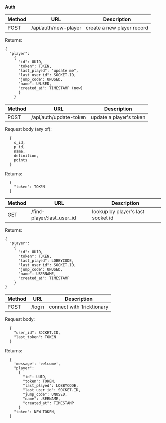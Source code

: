 **Auth**

| Method | URL                  | Description                |
| ------ | -------------------- | -------------------------- |
| POST   | /api/auth/new-player | create a new player record |

Returns:

```
{
  "player":
    {
      "id": UUID,
      "token": TOKEN,
      "last_played": "update me",
      "last_user_id": SOCKET.ID,
      "jump_code": UNUSED,
      "name": UNUSED,
      "created_at": TIMESTAMP (now)
      }
    }
```

| Method | URL                    | Description             |
| ------ | ---------------------- | ----------------------- |
| POST   | /api/auth/update-token | update a player's token |

Request body (any of):

```
  {
    s_id,
    p_id,
    name,
    definition,
    points
  }
```
Returns:
```
  { 
    "token": TOKEN 
  }
```

| Method | URL                        | Description                       |
| ------ | -------------------------- | --------------------------------- |
| GET    | /find-player/:last_user_id | lookup by player's last socket id |

Returns:

```
{
  "player":
    {
      "id": UUID,
      "token": TOKEN,
      "last_played": LOBBYCODE,
      "last_user_id": SOCKET.ID,
      "jump_code": UNUSED,
      "name": USERNAME,
      "created_at": TIMESTAMP
    }
}
```

| Method | URL    | Description               |
| ------ | ------ | ------------------------- |
| POST   | /login | connect with Tricktionary |

Request body:

```
  {
    "user_id": SOCKET.ID,
    "last_token": TOKEN
  }
```

Returns:
```
  {
    "message": "welcome",
    "player":
      {
        "id": UUID,
        "token": TOKEN,
        "last_played": LOBBYCODE,
        "last_user_id": SOCKET.ID,
        "jump_code": UNUSED,
        "name": USERNAME,
        "created_at": TIMESTAMP
      }
    "token": NEW TOKEN,
  }
```
